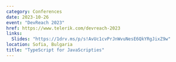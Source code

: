 ```yaml
---
category: Conferences
date: 2023-10-26
event: "DevReach 2023"
href: https://www.telerik.com/devreach-2023
links:
  Slides: "https://1drv.ms/p/s!AvUc1cvPrJnWvuNesE6QkYRgJixZ9w"
location: Sofia, Bulgaria
title: "TypeScript for JavaScripties"
---
```

